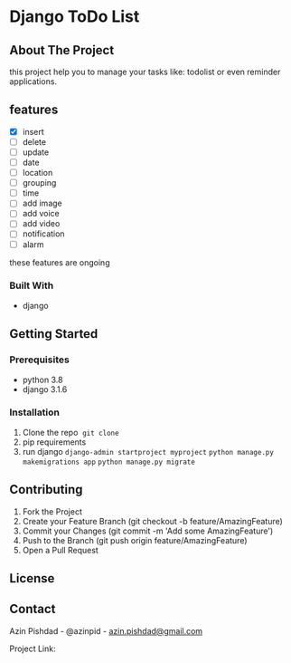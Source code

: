# Django ToDo List

## About The Project
this project help you to manage your tasks like: todolist or even reminder applications.

## features
- [x] insert
- [ ] delete
- [ ] update
- [ ] date
- [ ] location
- [ ] grouping
- [ ] time
- [ ] add image
- [ ] add voice
- [ ] add video
- [ ] notification
- [ ] alarm

these features are ongoing

### Built With
* django

## Getting Started
### Prerequisites
* python 3.8
* django 3.1.6‍

### Installation
1. Clone the repo
‍‍ ‍‍`git clone  `
2. pip requirements
3. run django
`django-admin startproject myproject`
`python manage.py makemigrations app`
`python manage.py migrate`

## Contributing
1. Fork the Project
2. Create your Feature Branch (git checkout -b feature/AmazingFeature)
3. Commit your Changes (git commit -m 'Add some AmazingFeature')
4. Push to the Branch (git push origin feature/AmazingFeature)
5. Open a Pull Request

## License

## Contact
Azin Pishdad - @azinpid - azin.pishdad@gmail.com

Project Link: 



